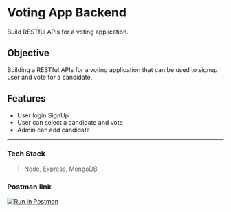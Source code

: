 # Voting App Backend 
 
Build RESTful APIs for a voting application.

## Objective
Building a RESTful APIs for a voting application that can be used to signup user and vote for a candidate.

## Features 
- User login SignUp
- User can select a candidate and vote
- Admin can add candidate

---
### Tech Stack 
> Node, Express, MongoDB
 

### Postman link

[![Run in Postman](https://run.pstmn.io/button.svg)](https://app.getpostman.com/run-collection/232ff68d2b395c8fc817?action=collection%2Fimport)
